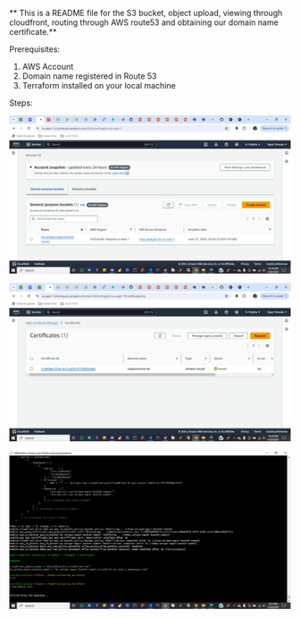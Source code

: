 ** This is a README file for the S3 bucket, object upload, viewing through cloudfront, routing through AWS route53 and obtaining our domain name certificate.**

Prerequisites:
1. AWS Account
2. Domain name registered in Route 53
3. Terraform installed on your local machine

Steps:



![s3 bucket](<aws s3-1.png>)


![cert](<cert evidence-1.png>)


![apply](<Apply done-1.png>)

